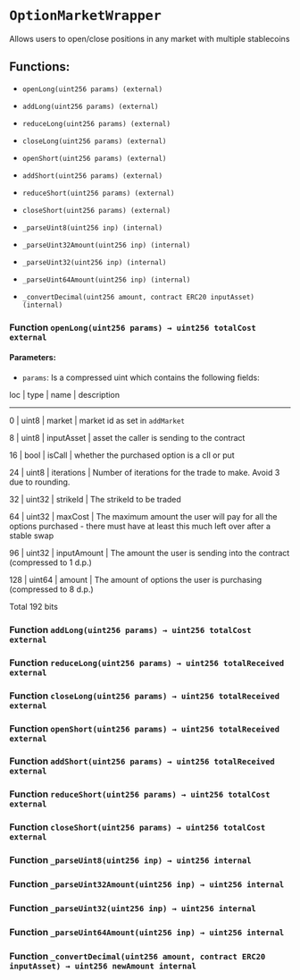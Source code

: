# `OptionMarketWrapper`

Allows users to open/close positions in any market with multiple stablecoins

## Functions:

- `openLong(uint256 params) (external)`

- `addLong(uint256 params) (external)`

- `reduceLong(uint256 params) (external)`

- `closeLong(uint256 params) (external)`

- `openShort(uint256 params) (external)`

- `addShort(uint256 params) (external)`

- `reduceShort(uint256 params) (external)`

- `closeShort(uint256 params) (external)`

- `_parseUint8(uint256 inp) (internal)`

- `_parseUint32Amount(uint256 inp) (internal)`

- `_parseUint32(uint256 inp) (internal)`

- `_parseUint64Amount(uint256 inp) (internal)`

- `_convertDecimal(uint256 amount, contract ERC20 inputAsset) (internal)`

### Function `openLong(uint256 params) → uint256 totalCost external`

#### Parameters:

- `params`: Is a compressed uint which contains the following fields:

loc | type   | name         | description

------------------------------------------

0   | uint8  | market       | market id as set in `addMarket`

8   | uint8  | inputAsset   | asset the caller is sending to the contract

16  | bool   | isCall       | whether the purchased option is a cll or put

24  | uint8  | iterations   | Number of iterations for the trade to make. Avoid 3 due to rounding.

32  | uint32 | strikeId     | The strikeId to be traded

64  | uint32 | maxCost      | The maximum amount the user will pay for all the options purchased - there must have at least this much left over after a stable swap

96  | uint32 | inputAmount  | The amount the user is sending into the contract (compressed to 1 d.p.)

128 | uint64 | amount       | The amount of options the user is purchasing (compressed to 8 d.p.)

Total 192 bits

### Function `addLong(uint256 params) → uint256 totalCost external`

### Function `reduceLong(uint256 params) → uint256 totalReceived external`

### Function `closeLong(uint256 params) → uint256 totalReceived external`

### Function `openShort(uint256 params) → uint256 totalReceived external`

### Function `addShort(uint256 params) → uint256 totalReceived external`

### Function `reduceShort(uint256 params) → uint256 totalCost external`

### Function `closeShort(uint256 params) → uint256 totalCost external`

### Function `_parseUint8(uint256 inp) → uint256 internal`

### Function `_parseUint32Amount(uint256 inp) → uint256 internal`

### Function `_parseUint32(uint256 inp) → uint256 internal`

### Function `_parseUint64Amount(uint256 inp) → uint256 internal`

### Function `_convertDecimal(uint256 amount, contract ERC20 inputAsset) → uint256 newAmount internal`
